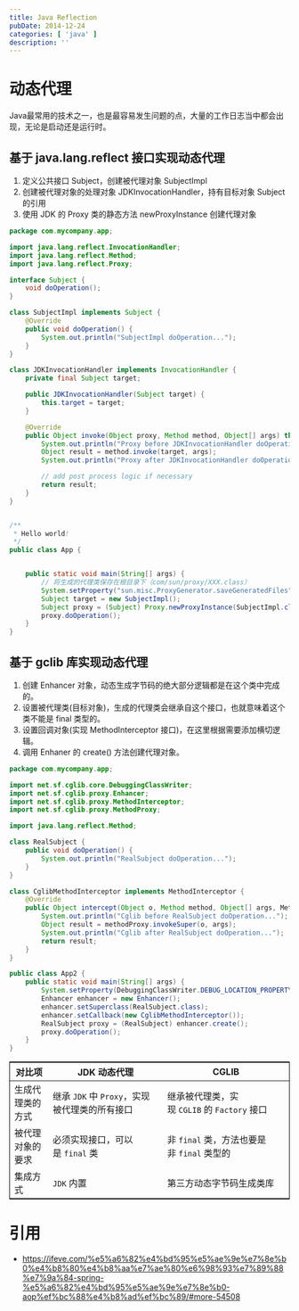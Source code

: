 ```yaml
---
title: Java Reflection
pubDate: 2014-12-24
categories: [ 'java' ]
description: ''
---
```


# 动态代理

Java最常用的技术之一，也是最容易发生问题的点，大量的工作日志当中都会出现，无论是启动还是运行时。

## 基于 java.lang.reflect 接口实现动态代理

1. 定义公共接口 Subject，创建被代理对象 SubjectImpl
2. 创建被代理对象的处理对象 JDKInvocationHandler，持有目标对象 Subject 的引用
3. 使用 JDK 的 Proxy 类的静态方法 newProxyInstance 创建代理对象

```java
package com.mycompany.app;

import java.lang.reflect.InvocationHandler;
import java.lang.reflect.Method;
import java.lang.reflect.Proxy;

interface Subject {
    void doOperation();
}

class SubjectImpl implements Subject {
    @Override
    public void doOperation() {
        System.out.println("SubjectImpl doOperation...");
    }
}

class JDKInvocationHandler implements InvocationHandler {
    private final Subject target;

    public JDKInvocationHandler(Subject target) {
        this.target = target;
    }

    @Override
    public Object invoke(Object proxy, Method method, Object[] args) throws Throwable {
        System.out.println("Proxy before JDKInvocationHandler doOperation...");
        Object result = method.invoke(target, args);
        System.out.println("Proxy after JDKInvocationHandler doOperation...");

        // add post process logic if necessary
        return result;
    }
}


/**
 * Hello world!
 */
public class App {


    public static void main(String[] args) {
        // 将生成的代理类保存在根目录下（com/sun/proxy/XXX.class）
        System.setProperty("sun.misc.ProxyGenerator.saveGeneratedFiles", "true");
        Subject target = new SubjectImpl();
        Subject proxy = (Subject) Proxy.newProxyInstance(SubjectImpl.class.getClassLoader(), new Class[]{Subject.class}, new JDKInvocationHandler(target));
        proxy.doOperation();
    }
}

```

## 基于 gclib 库实现动态代理

1. 创建 Enhancer 对象，动态生成字节码的绝大部分逻辑都是在这个类中完成的。
2. 设置被代理类(目标对象)，生成的代理类会继承自这个接口，也就意味着这个类不能是 final 类型的。
3. 设置回调对象(实现 MethodInterceptor 接口)，在这里根据需要添加横切逻辑。
4. 调用 Enhaner 的 create() 方法创建代理对象。

```java
package com.mycompany.app;

import net.sf.cglib.core.DebuggingClassWriter;
import net.sf.cglib.proxy.Enhancer;
import net.sf.cglib.proxy.MethodInterceptor;
import net.sf.cglib.proxy.MethodProxy;

import java.lang.reflect.Method;

class RealSubject {
    public void doOperation() {
        System.out.println("RealSubject doOperation...");
    }
}

class CglibMethodInterceptor implements MethodInterceptor {
    @Override
    public Object intercept(Object o, Method method, Object[] args, MethodProxy methodProxy) throws Throwable {
        System.out.println("Cglib before RealSubject doOperation...");
        Object result = methodProxy.invokeSuper(o, args);
        System.out.println("Cglib after RealSubject doOperation...");
        return result;
    }
}

public class App2 {
    public static void main(String[] args) {
        System.setProperty(DebuggingClassWriter.DEBUG_LOCATION_PROPERTY, "./");
        Enhancer enhancer = new Enhancer();
        enhancer.setSuperclass(RealSubject.class);
        enhancer.setCallback(new CglibMethodInterceptor());
        RealSubject proxy = (RealSubject) enhancer.create();
        proxy.doOperation();
    }
}

```

<table style="border: 1px solid #000"><thead><tr><th>对比项</th><th>JDK 动态代理</th><th>CGLIB</th></tr></thead><tbody><tr><td>生成代理类的方式</td><td>继承&nbsp;<code>JDK</code>&nbsp;中&nbsp;<code>Proxy</code>，实现被代理类的所有接口</td><td>继承被代理类，实现&nbsp;<code>CGLIB</code>&nbsp;的&nbsp;<code>Factory</code>&nbsp;接口</td></tr><tr><td>被代理对象的要求</td><td>必须实现接口，可以是&nbsp;<code>final</code>&nbsp;类</td><td>非&nbsp;<code>final</code>&nbsp;类，方法也要是非&nbsp;<code>final</code>&nbsp;类型的</td></tr><tr><td>集成方式</td><td><code>JDK</code>&nbsp;内置</td><td>第三方动态字节码生成类库</td></tr></tbody></table>

# 引用

* https://ifeve.com/%e5%a6%82%e4%bd%95%e5%ae%9e%e7%8e%b0%e4%b8%80%e4%b8%aa%e7%ae%80%e6%98%93%e7%89%88%e7%9a%84-spring-%e5%a6%82%e4%bd%95%e5%ae%9e%e7%8e%b0-aop%ef%bc%88%e4%b8%ad%ef%bc%89/#more-54508





